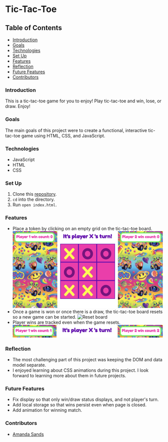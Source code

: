 # Tic-Tac-Toe

## Table of Contents
- [Introduction](#introduction)
- [Goals](#goals)
- [Technologies](#technologies)
- [Set Up](#set-up)
- [Features](#features)
- [Reflection](#reflection)
- [Future Features](#future-features)
- [Contributors](#contributors)

### Introduction
This is a tic-tac-toe game for you to enjoy! Play tic-tac-toe and win, lose, or draw. Enjoy!

### Goals
The main goals of this project were to create a functional, interactive tic-tac-toe game using HTML, CSS, and JavaScript.

### Technologies
- JavaScript
- HTML
- CSS

### Set Up
1.  Clone this [repository](https://github.com/ASands17/Tic-Tac-Toe).
2. `cd` into the directory.
3. Run `open index.html`.

### Features
- Place a token by clicking on an empty grid on the tic-tac-toe board.
![Add tokens](./src/images/addTokens.jpeg)
- Once a game is won or once there is a draw, the tic-tac-toe board resets so a new game can be started.
![Reset board](./src/images/resetgame.jpeg)
- Player wins are tracked even when the game resets.
![Player wins](./src/images/tracknames.jpeg)

### Reflection
- The most challenging part of this project was keeping the DOM and data model separate.
- I enjoyed learning about CSS animations during this project. I look forward to learning more about them in future projects.

### Future Features
- Fix display so that only win/draw status displays, and not player's turn.
- Add local storage so that wins persist even when page is closed.
- Add animation for winning match.

### Contributors
- [Amanda Sands](https://github.com/irmakerdem)
